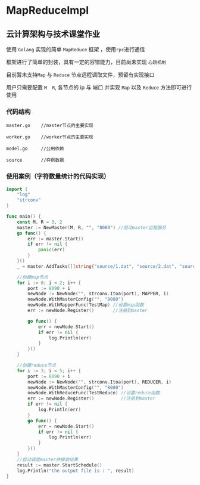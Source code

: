 # MapReduceImpl

## 云计算架构与技术课堂作业


使用 `Golang` 实现的简单 `MapReduce` 框架 ，使用`rpc`进行通信 

框架进行了简单的封装，具有一定的容错能力，目前尚未实现 `心跳机制` 

目前暂未支持`Map` 与 `Reduce` 节点远程调取文件，预留有实现接口

用户只需要配置 ` M  R `, 各节点的 ip 与 端口 并实现  `Map` 以及 `Reduce` 方法即可进行使用

### 代码结构

```
master.go    //master节点的主要实现

worker.go    //worker节点的主要实现

model.go     //公用依赖

source       //样例数据     
```

### 使用案例（字符数量统计的代码实现）

```  go
import (
	"log"
	"strconv"
)

func main() {
	const M, R = 3, 2
	master := NewMaster(M, R, "", "8080") //启动master远程服务
	go func() {
		err := master.Start()
		if err != nil {
			panic(err)
		}
	}()
	_ = master.AddTasks([]string{"source/1.dat", "source/2.dat", "source/3.dat"}) //添加任务

	//创建map节点
	for i := 0; i < 2; i++ {
		port := 8090 + i
		newNode := NewNode("", strconv.Itoa(port), MAPPER, i)
		newNode.WithMasterConfig("", "8080")
		newNode.WithMapperFunc(TestMap) //设置map函数
		err := newNode.Register()       //注册到master

		go func() {
			err = newNode.Start()
			if err != nil {
				log.Println(err)
			}
		}()
	}

	//创建reduce节点
	for i := 3; i < 5; i++ {
		port := 8090 + i
		newNode := NewNode("", strconv.Itoa(port), REDUCER, i)
		newNode.WithMasterConfig("", "8080")
		newNode.WithReduceFunc(TestReduce) //设置reduce函数
		err := newNode.Register()          //注册到master
		if err != nil {
			log.Println(err)
		}
		go func() {
			err = newNode.Start()
			if err != nil {
				log.Println(err)
			}
		}()
	}
	//启动调度master并接收结果
	result := master.StartSchedule()
	log.Println("the output file is : ", result)
}




``` 
